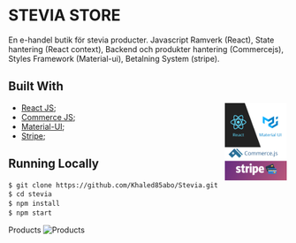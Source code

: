 # STEVIA STORE
En e-handel butik för stevia producter.
Javascript Ramverk (React),
State hantering (React context),
Backend och produkter hantering (Commercejs),
Styles Framework (Material-ui),
Betalning System (stripe).

## Built With

<img align="right" src="./src/assets/stack.png" alt="Stack" height="140px">

* [React JS](https://reactjs.org/);
* [Commerce JS](https://commercejs.com/);
* [Material-UI](https://material-ui.com/);
* [Stripe](https://stripe.com/en-se);



## Running Locally

```bash
$ git clone https://github.com/Khaled85abo/Stevia.git 
$ cd stevia
$ npm install
$ npm start
```

Products
![Products](./src/assets/)
